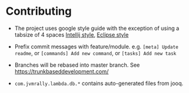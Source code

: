 # Contributing

 - The project uses google style guide with the exception of using a tabsize of 4 spaces
[Intellij style](https://github.com/google/styleguide/blob/gh-pages/intellij-java-google-style.xml), [Eclipse style](https://github.com/google/styleguide/blob/gh-pages/eclipse-java-google-style.xml)

 - Prefix commit messages with feature/module. e.g. `[meta] Update readme`, or `[commands] Add new command`, or `[tasks] Add new task`
 
 - Branches will be rebased into master branch. See https://trunkbaseddevelopment.com/
 
 - `com.jvmrally.lambda.db.*` contains auto-generated files from jooq.